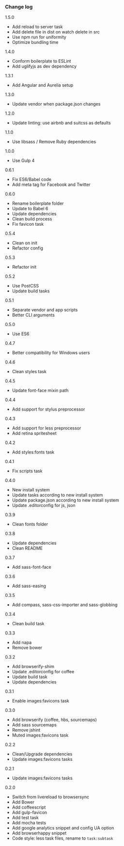 ### Change log

1.5.0

* Add reload to server task
* Add delete file in dist on watch delete in src
* Use npm run for uniformity
* Optimize bundling time

1.4.0

* Conform boilerplate to ESLint
* Add uglifyjs as dev dependency

1.3.1

* Add Angular and Aurelia setup

1.3.0

* Update vendor when package.json changes

1.2.0

* Update linting: use airbnb and suitcss as defaults

1.1.0

* Use libsass / Remove Ruby dependencies

1.0.0

* Use Gulp 4

0.6.1

* Fix ES6/Babel code
* Add meta tag for Facebook and Twitter

0.6.0

* Rename boilerplate folder
* Update to Babel 6
* Update dependencies
* Clean build process
* Fix favicon task

0.5.4

* Clean on init
* Refactor config

0.5.3

* Refactor init

0.5.2

* Use PostCSS
* Update build tasks

0.5.1

* Separate vendor and app scripts
* Better CLI arguments

0.5.0

* Use ES6

0.4.7

* Better compatibility for Windows users

0.4.6

* Clean styles task

0.4.5

* Update font-face mixin path

0.4.4

* Add support for stylus preprocessor

0.4.3

* Add support for less preprocessor
* Add retina spritesheet

0.4.2

* Add styles:fonts task

0.4.1

* Fix scripts task

0.4.0

* New install system
* Update tasks according to new install system
* Update package.json according to new install system
* Update .editorconfig for js, json

0.3.9

* Clean fonts folder

0.3.8

* Update dependencies
* Clean README

0.3.7

* Add sass-font-face

0.3.6

* Add sass-easing

0.3.5

* Add compass, sass-css-importer and sass-globbing

0.3.4

* Clean build task

0.3.3

* Add napa
* Remove bower

0.3.2

* Add browserify-shim
* Update .editorconfig for coffee
* Update build task
* Update dependencies

0.3.1

* Enable images:favicons task

0.3.0

* Add browserify (coffee, hbs, sourcemaps)
* Add sass sourcemaps
* Remove jshint
* Muted images:favicons task

0.2.2

* Clean/Upgrade dependencies
* Update images:favicons tasks

0.2.1

* Update images:favicons tasks

0.2.0

* Switch from livereload to browsersync
* Add Bower
* Add coffeescript
* Add gulp-favicon
* Add test task
* Add mocha tests
* Add google analytics snippet and config UA option
* Add browserhappy snippet
* Code style: less task files, rename to `task:subtask`

